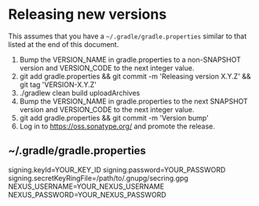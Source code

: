 # Releasing new versions

This assumes that you have a `~/.gradle/gradle.properties` similar to that listed at the end of this document.

1. Bump the VERSION_NAME in gradle.properties to a non-SNAPSHOT version and VERSION_CODE to the next integer value.
2. git add gradle.properties && git commit -m 'Releasing version X.Y.Z' && git tag 'VERSION-X.Y.Z'
3. ./gradlew clean build uploadArchives
4. Bump the VERSION_NAME in gradle.properties to the next SNAPSHOT version and VERSION_CODE to the next integer value.
5. git add gradle.properties && git commit -m 'Version bump'
6. Log in to https://oss.sonatype.org/ and promote the release.

## ~/.gradle/gradle.properties

signing.keyId=YOUR_KEY_ID
signing.password=YOUR_PASSWORD
signing.secretKeyRingFile=/path/to/.gnupg/secring.gpg
NEXUS_USERNAME=YOUR_NEXUS_USERNAME
NEXUS_PASSWORD=YOUR_NEXUS_PASSWORD
